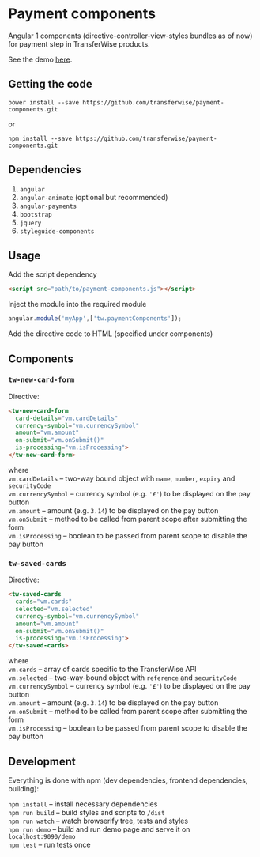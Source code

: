 # Payment components
Angular 1 components (directive-controller-view-styles bundles as of now) for payment step in TransferWise products.

See the demo [here](https://rawgit.com/transferwise/payment-components/master/demo/index.html).

## Getting the code

    bower install --save https://github.com/transferwise/payment-components.git
or

    npm install --save https://github.com/transferwise/payment-components.git

## Dependencies

1. `angular`
2. `angular-animate` (optional but recommended)
3. `angular-payments`
4. `bootstrap`
5. `jquery`
6. `styleguide-components`

## Usage

Add the script dependency
```html
<script src="path/to/payment-components.js"></script>
```

Inject the module into the required module
```js
angular.module('myApp',['tw.paymentComponents']);
```

Add the directive code to HTML (specified under components)

## Components

### `tw-new-card-form`

Directive:  
```html
<tw-new-card-form
  card-details="vm.cardDetails"
  currency-symbol="vm.currencySymbol"
  amount="vm.amount"
  on-submit="vm.onSubmit()"
  is-processing="vm.isProcessing">
</tw-new-card-form>
```
where  
`vm.cardDetails` – two-way bound object with `name`, `number`, `expiry` and `securityCode`  
`vm.currencySymbol` – currency symbol (e.g. `'£'`) to be displayed on the pay button  
`vm.amount` – amount (e.g. `3.14`) to be displayed on the pay button  
`vm.onSubmit` – method to be called from parent scope after submitting the form  
`vm.isProcessing` – boolean to be passed from parent scope to disable the pay button

### `tw-saved-cards`

Directive:  
```html
<tw-saved-cards
  cards="vm.cards"
  selected="vm.selected"
  currency-symbol="vm.currencySymbol"
  amount="vm.amount"
  on-submit="vm.onSubmit()"
  is-processing="vm.isProcessing">
</tw-saved-cards>
```
where  
`vm.cards` – array of cards specific to the TransferWise API  
`vm.selected` – two-way-bound object with `reference` and `securityCode`  
`vm.currencySymbol` – currency symbol (e.g. `'£'`) to be displayed on the pay button  
`vm.amount` – amount (e.g. `3.14`) to be displayed on the pay button  
`vm.onSubmit` – method to be called from parent scope after submitting the form  
`vm.isProcessing` – boolean to be passed from parent scope to disable the pay button  

## Development

Everything is done with npm (dev dependencies, frontend dependencies, building):

`npm install` – install necessary dependencies  
`npm run build` – build styles and scripts to `/dist`  
`npm run watch` – watch browserify tree, tests and styles  
`npm run demo` – build and run demo page and serve it on `localhost:9090/demo`  
`npm test` – run tests once
